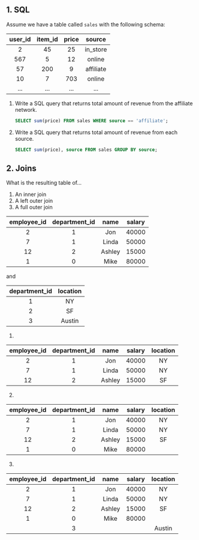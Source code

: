 ## 1. SQL

Assume we have a table called `sales` with the following schema:

|user_id | item_id | price | source |
|:--:| :--:|:--:|:--:|
| 2 | 45 | 25 | in_store |
| 567 | 5 | 12 | online |
| 57 | 200 | 9 | affiliate |
| 10 | 7 | 703 | online |
| ... | ... | ... | ... |

1. Write a SQL query that returns total amount of revenue from the affiliate network.

    ```sql
    SELECT sum(price) FROM sales WHERE source == 'affiliate';
    ```

2. Write a SQL query that returns total amount of revenue from each source.

    ```sql
    SELECT sum(price), source FROM sales GROUP BY source;
    ```

## 2. Joins 

What is the resulting table of...
1. An inner join
2. A left outer join
3. A full outer join

| employee_id | department_id | name | salary |
|:--:|:--:|:--:|:--:|
| 2 | 1 | Jon | 40000 |
| 7 | 1 | Linda | 50000 |
| 12 | 2 | Ashley | 15000 |
| 1 | 0 | Mike | 80000 |

and

| department_id | location |
|:--:|:--:|
| 1 | NY |
| 2 | SF |
| 3 | Austin |

1. 
| employee_id | department_id | name | salary | location |
|:--:|:--:|:--:|:--:|:--:| 
| 2 | 1 | Jon | 40000 | NY |
| 7 | 1 | Linda | 50000 | NY |
| 12 | 2 | Ashley | 15000 | SF |

2. 
| employee_id | department_id | name | salary | location |
|:--:|:--:|:--:|:--:|:--:| 
| 2 | 1 | Jon | 40000 | NY |
| 7 | 1 | Linda | 50000 | NY |
| 12 | 2 | Ashley | 15000 | SF |
| 1 | 0 | Mike | 80000 |  |

3. 
| employee_id | department_id | name | salary | location |
|:--:|:--:|:--:|:--:|:--:| 
| 2 | 1 | Jon | 40000 | NY |
| 7 | 1 | Linda | 50000 | NY |
| 12 | 2 | Ashley | 15000 | SF |
| 1 | 0 | Mike | 80000 |  |
|  | 3 |  |  | Austin |